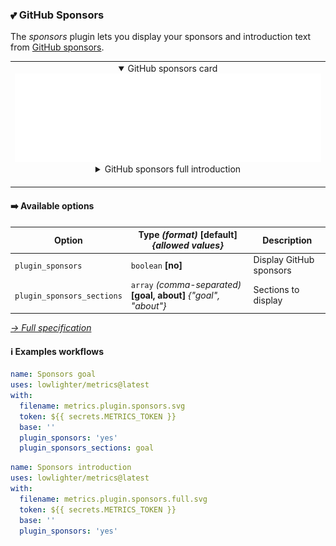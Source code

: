 ### 💕 GitHub Sponsors

The *sponsors* plugin lets you display your sponsors and introduction text from [GitHub sponsors](https://github.com/sponsors/).

<table>
  <td align="center">
    <details open><summary>GitHub sponsors card</summary>
      <img src="https://github.com/lowlighter/lowlighter/blob/master/metrics.plugin.sponsors.svg">
    </details>
    <details><summary>GitHub sponsors full introduction</summary>
      <img src="https://github.com/lowlighter/lowlighter/blob/master/metrics.plugin.sponsors.full.svg">
    </details>
    <img width="900" height="1" alt="">
  </td>
</table>

#### ➡️ Available options

<!--options-->
| Option | Type *(format)* **[default]** *{allowed values}* | Description |
| ------ | -------------------------------- | ----------- |
| `plugin_sponsors` | `boolean` **[no]** | Display GitHub sponsors |
| `plugin_sponsors_sections` | `array` *(comma-separated)* **[goal, about]** *{"goal", "about"}* | Sections to display |


<!--/options-->

*[→ Full specification](metadata.yml)*

#### ℹ️ Examples workflows

<!--examples-->
```yaml
name: Sponsors goal
uses: lowlighter/metrics@latest
with:
  filename: metrics.plugin.sponsors.svg
  token: ${{ secrets.METRICS_TOKEN }}
  base: ''
  plugin_sponsors: 'yes'
  plugin_sponsors_sections: goal

```
```yaml
name: Sponsors introduction
uses: lowlighter/metrics@latest
with:
  filename: metrics.plugin.sponsors.full.svg
  token: ${{ secrets.METRICS_TOKEN }}
  base: ''
  plugin_sponsors: 'yes'

```
<!--/examples-->